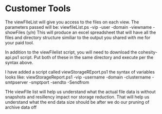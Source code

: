# Customer Tools
The viewFIleList will give you access to the files on each view.  The parameters passed will be:
viewfileList.ps -vip <cohesity cluster> -user <username> -domain <domain> -viewname <name of view> -showFiles (y/n) 
This will produce an excel spreadsheet that will have all the files and directory structure similiar to the output you shared with me for your paid tool.  

In addition to the viewFilelist script, you will need to download the cohesity-api.ps1 script.  Put both of these in the same directory and execute per the syntax above. 

I have added a script called viewStorageREport.ps1 the syntax of variables looks like:
viewStorageReport.ps1 -vip <cohesity cluster> -username <user> -domain <domain> -clustername <name of cluster> -smtpserver <optional mail server> -smptport <mail server port> -sendto <send to address> -Sendfrom <sendfrom> 

THe viewFIle list will help us understand what the actual file data is without snapshots and resillency impact nor storage reduction.  That will help us understand what the end data size should be after we do our pruning of archive data off  
